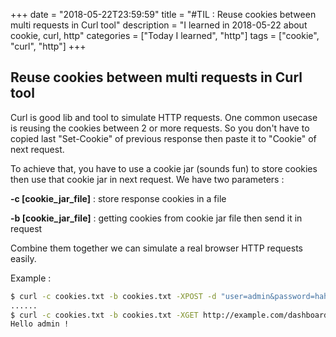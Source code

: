 +++
date = "2018-05-22T23:59:59"
title = "#TIL : Reuse cookies between multi requests in Curl tool"
description = "I learned in 2018-05-22 about cookie, curl, http"
categories = ["Today I learned", "http"]
tags = ["cookie", "curl", "http"]
+++



## Reuse cookies between multi requests in Curl tool

Curl is good lib and tool to simulate HTTP requests. One common usecase is reusing the cookies between 2 or more requests. So you don't have to copied last "Set-Cookie" of previous response then paste it to "Cookie" of next request.

To achieve that, you have to use a cookie jar (sounds fun) to store cookies then use that cookie jar in next request. We have two parameters :

**-c [cookie_jar_file]** : store response cookies in a file

**-b [cookie_jar_file]** : getting cookies from cookie jar file then send it in request

Combine them together we can simulate a real browser HTTP requests easily.

Example :

```bash
$ curl -c cookies.txt -b cookies.txt -XPOST -d "user=admin&password=hahahehe" http://example.com/login
......
$ curl -c cookies.txt -b cookies.txt -XGET http://example.com/dashboard
Hello admin !
```
